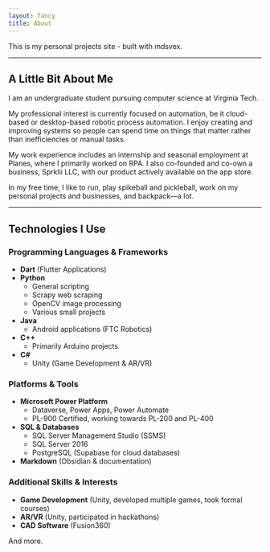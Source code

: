 ```yaml
---
layout: fancy
title: About
---
```



This is my personal projects site - built with mdsvex.

---

## A Little Bit About Me

I am an undergraduate student pursuing computer science at Virginia Tech.

My professional interest is currently focused on automation, be it cloud-based or desktop-based robotic process automation. I enjoy creating and improving systems so people can spend time on things that matter rather than inefficiencies or manual tasks.

My work experience includes an internship and seasonal employment at Planes, where I primarily worked on RPA. I also co-founded and co-own a business, Sprklii LLC, with our product actively available on the app store.

In my free time, I like to run, play spikeball and pickleball, work on my personal projects and businesses, and backpack—a lot.

---

## Technologies I Use

### Programming Languages & Frameworks

- **Dart** (Flutter Applications)
- **Python**
	- General scripting
	- Scrapy web scraping
	- OpenCV image processing
	- Various small projects
- **Java**
	- Android applications (FTC Robotics)
- **C++**
	- Primarily Arduino projects
- **C#**
	- Unity (Game Development & AR/VR)

### Platforms & Tools

- **Microsoft Power Platform**
	- Dataverse, Power Apps, Power Automate
	- PL-900 Certified, working towards PL-200 and PL-400
- **SQL & Databases**
	- SQL Server Management Studio (SSMS)
	- SQL Server 2016
	- PostgreSQL (Supabase for cloud databases)
- **Markdown** (Obsidian & documentation)

### Additional Skills & Interests

- **Game Development** (Unity, developed multiple games, took formal courses)
- **AR/VR** (Unity, participated in hackathons)
- **CAD Software** (Fusion360)

And more.
